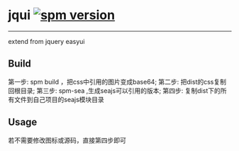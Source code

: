 # jqui [![spm version](http://spmjs.io/badge/jqui)](http://spmjs.io/package/jqui)

---

extend from jquery easyui

## Build

第一步: spm build ，把css中引用的图片变成base64;
第二步: 把dist的css复制回根目录;
第三步: spm-sea ,生成seajs可以引用的版本;
第四步: 复制dist下的所有文件到自己项目的seajs模块目录

## Usage

若不需要修改图标或源码，直接第四步即可
